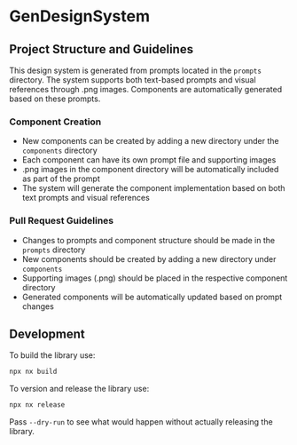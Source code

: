 # GenDesignSystem

## Project Structure and Guidelines

This design system is generated from prompts located in the `prompts` directory. The system supports both text-based prompts and visual references through .png images. Components are automatically generated based on these prompts.

### Component Creation
- New components can be created by adding a new directory under the `components` directory
- Each component can have its own prompt file and supporting images
- .png images in the component directory will be automatically included as part of the prompt
- The system will generate the component implementation based on both text prompts and visual references

### Pull Request Guidelines
- Changes to prompts and component structure should be made in the `prompts` directory
- New components should be created by adding a new directory under `components`
- Supporting images (.png) should be placed in the respective component directory
- Generated components will be automatically updated based on prompt changes

## Development

To build the library use:

```sh
npx nx build
```

To version and release the library use:

```sh
npx nx release
```

Pass `--dry-run` to see what would happen without actually releasing the library.
